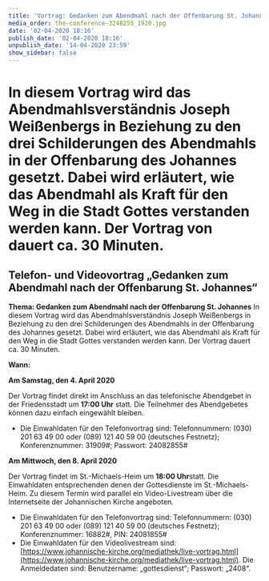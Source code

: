 ```yaml
---
title: 'Vortrag: Gedanken zum Abendmahl nach der Offenbarung St. Johannes'
media_order: the-conference-3248255_1920.jpg
date: '02-04-2020 18:16'
publish_date: '02-04-2020 18:16'
unpublish_date: '14-04-2020 23:59'
show_sidebar: false
---
```


In diesem Vortrag wird das Abendmahlsverständnis Joseph Weißenbergs in Beziehung zu den drei Schilderungen des Abendmahls in der Offenbarung des Johannes gesetzt. Dabei wird erläutert, wie das Abendmahl als Kraft für den Weg in die Stadt Gottes verstanden werden kann. Der Vortrag von dauert ca. 30 Minuten.   
===   

## Telefon- und Videovortrag „Gedanken zum Abendmahl nach der Offenbarung St. Johannes“

**Thema: Gedanken zum Abendmahl nach der Offenbarung St. Johannes**
In diesem Vortrag wird das Abendmahlsverständnis Joseph Weißenbergs in Beziehung zu den drei Schilderungen des Abendmahls in der Offenbarung des Johannes gesetzt. Dabei wird erläutert, wie das Abendmahl als Kraft für den Weg in die Stadt Gottes verstanden werden kann. Der Vortrag dauert ca. 30 Minuten.

**Wann:**

**Am Samstag, den 4. April 2020**

Der Vortrag findet direkt im Anschluss an das telefonische Abendgebet in der Friedensstadt um **17:00 Uhr** statt. Die Teilnehmer des Abendgebetes können dazu einfach eingewählt bleiben.
* Die Einwahldaten für den Telefonvortrag sind: Telefonnummern: (030) 201 63 49 00 oder (089) 121 40 59 00 (deutsches Festnetz); Konferenznummer: 31909#; Passwort: 24082855#

**Am Mittwoch, den 8. April 2020**

Der Vortrag findet im St.-Michaels-Heim um **18:00 Uhr**statt. Die Einwahldaten entsprechenden denen der Gottesdienste im St.-Michaels-Heim. Zu diesem Termin wird parallel ein Video-Livestream über die Internetseite der Johannischen Kirche angeboten.
* Die Einwahldaten für den Telefonvortrag sind: Telefonnummern: (030) 201 63 49 00 oder (089) 121 40 59 00 (deutsches Festnetz); Konferenznummer: 16882#, PIN: 24081855#
* Die Einwahldaten für den Videolivestream sind: [https://www.johannische-kirche.org/mediathek/live-vortrag.html](https://www.johannische-kirche.org/mediathek/live-vortrag.html). Die Anmeldedaten sind: Benutzername: „gottesdienst“; Passwort: „2408“.